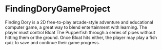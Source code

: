 # FindingDoryGameProject
Finding Dory is a 2D free-to-play arcade-style adventure and educational computer game, a great way to blend entertainment with learning. The player must control Bloat The Pupperfish through a series of pipes without hitting them or the ground. Once Bloat hits either, the player may play a fish quiz to save and continue their game progress. 
